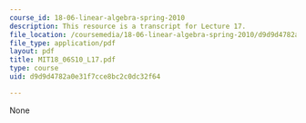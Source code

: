 ```yaml
---
course_id: 18-06-linear-algebra-spring-2010
description: This resource is a transcript for Lecture 17.
file_location: /coursemedia/18-06-linear-algebra-spring-2010/d9d9d4782a0e31f7cce8bc2c0dc32f64_MIT18_06S10_L17.pdf
file_type: application/pdf
layout: pdf
title: MIT18_06S10_L17.pdf
type: course
uid: d9d9d4782a0e31f7cce8bc2c0dc32f64

---
```

None